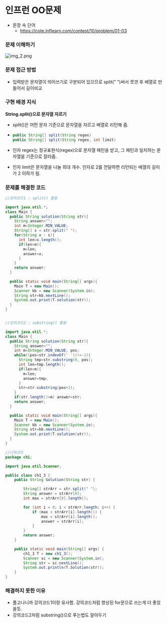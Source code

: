 # 인프런 OO문제
- 문장 속 단어
    - https://cote.inflearn.com/contest/10/problem/01-03

### 문제 이해하기
![img_2.png](img_2.png)
### 문제 접근 방법
- 입력받은 문자열이 띄어쓰기로 구분되어 있으므로 split(" ")써서 쪼갠 후 배열로 만들어서 길이비교
### 구현 배경 지식
**String.split()으로 문자열 자르기**

- split()은 어떤 문자 기준으로 문자열을 자르고 배열로 리턴해 줌.
- ```java 
  public String[] split(String regex)
  public String[] split(String regex, int limit)
  ```

- 인자 regex는 정규표현식(regex)으로 문자열 패턴을 받고, 그 패턴과 일치하는 문자열을 기준으로 잘라줌.
- 인자 limit은 문자열을 나눌 최대 개수. 인자로 2를 전달하면 리턴되는 배열의 길이가 2 이하가 됨.

### 문제를 해결한 코드
```java
//강의코드1 : split() 활용

import java.util.*;
class Main {
  public String solution(String str){
    String answer="";
    int m=Integer.MIN_VALUE;
    String[] s = str.split(" ");
    for(String x : s){
      int len=x.length();
      if(len>m){
        m=len;
        answer=x;
      }
    }
    return answer;
  }

  public static void main(String[] args){
    Main T = new Main();
    Scanner kb = new Scanner(System.in);
    String str=kb.nextLine();
    System.out.print(T.solution(str));
  }
}


//강의코드2 : substring() 활용

import java.util.*;
class Main {
  public String solution(String str){
    String answer="";
    int m=Integer.MIN_VALUE, pos;
    while((pos=str.indexOf(' '))!=-1){
      String tmp=str.substring(0, pos);
      int len=tmp.length();
      if(len>m){
        m=len;
        answer=tmp;
      }
      str=str.substring(pos+1);
    }
    if(str.length()>m) answer=str;
    return answer;
  }

  public static void main(String[] args){
    Main T = new Main();
    Scanner kb = new Scanner(System.in);
    String str=kb.nextLine();
    System.out.print(T.solution(str));
  }
}

//나의코드
package ch1;

import java.util.Scanner;

public class ch1_3 {
    public String Solution(String str) {

        String[] strArr = str.split(" ");
        String answer = strArr[0];
        int max = strArr[0].length();

        for (int i = 0; i < strArr.length; i++) { 
            if (max < strArr[i].length()) {
                max = strArr[i].length();
                answer = strArr[i];
            }
        }
        return answer;
    }

    public static void main(String[] args) {
        ch1_3 T = new ch1_3();
        Scanner sc = new Scanner(System.in);
        String str = sc.nextLine();
        System.out.println(T.Solution(str));
    }
}

```

### 해결하지 못한 이유
- 풀고나니까 강의코드1이랑 유사함. 강의코드처럼 향상된 for문으로 쓰는게 더 좋았을듯.
- 강의코드2처럼 substring()으로 푸는법도 알아두기